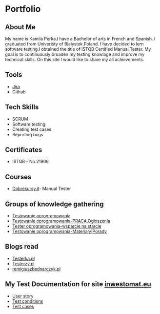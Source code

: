 # Portfolio

## About Me 

My name is Kamila Perka.I have a Bachelor of arts in French and Spanish. I graduated from Univeristy of Białystok,Poland. I have decided to lern software testing.I obtained the title of ISTQB Certified Manual Tester. My goal is to continuously broaden my testing knowlage and improve my technical skills. On this site I would like to share my all achievements.
## Tools

* [Jira](https://www.atlassian.com/software/jira)
* Github
## Tech Skills 
* SCRUM
* Software testing
* Creating test cases
* Reporting bugs
## Certificates
* ISTQB - No.21906
## Courses 
* [Dobrekursy.it](https://dobrekursy.it/)- Manual Tester

## Groups of knowledge gathering
* [Testowanie oprogramowania](https://www.facebook.com/groups/TestowanieOprogramowania)
* [Testowanie oprogramowania-PRACA,Ogłoszenia](https://www.facebook.com/groups/testowanieoprogramowaniapraca)
* [Tester oprogramowania-wsparcie na starcie](https://www.facebook.com/groups/testeroprogramowania)
* [Testowanie oprogramowania-Materiały|Porady](https://www.facebook.com/groups/testowanie)
## Blogs read
* [Testerka.pl](https://testerka.pl/)
* [Testerzy.pl](https://testerzy.pl/)
* [remigiuszbednarczyk.pl](https://remigiuszbednarczyk.pl/)
## My Test Documentation for site [inwestomat.eu](https://inwestomat.eu/) 
* [User story](https://drive.google.com/file/d/1lpL-8BWSqh2R1shiCE3lbJDDFZ7TxZSR/view?usp=drive_link)
* [Test conditions](https://drive.google.com/file/d/1wOqHUdipKhio7Z4jpmyfK5h3hailcoc_/view?usp=drive_link)
* [Test cases](https://drive.google.com/file/d/1uurtKw7aSOKUj4i_y31xSPGJjcqTdscW/view?usp=drive_link)
